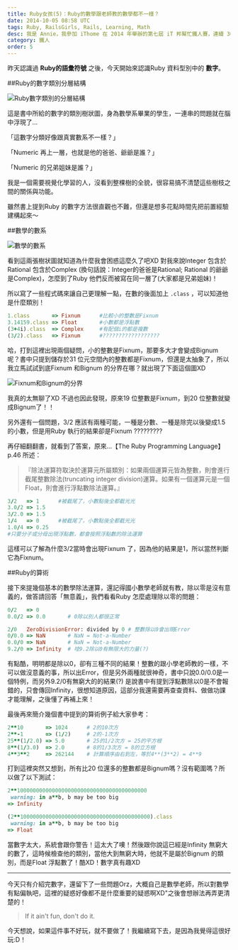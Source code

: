 ```yaml
---
title: Ruby女孩(5)：Ruby的數學跟老師教的數學都不一樣？
date: 2014-10-05 08:58 UTC
tags: Ruby, RailsGirls, Rails, Learning, Math
desc: 我是 Annie，我參加 iThome 在 2014 年舉辦的第七屆 iT 邦幫忙鐵人賽，連續 30 天不中斷地記錄自己學習 Ruby 的歷程，這一系列 30 篇文章，推薦給跟我一樣初學 Ruby 約半年的朋友參考。
category: 鐵人
order: 5
---
```


昨天認識過 **Ruby的語彙符號** 之後，今天開始來認識Ruby 資料型別中的 **數字**。

##Ruby的數字類別分層結構

![Ruby數字類別的分層結構](http://ithelp.ithome.com.tw/upload/images/20141005/20141005190053543124e558797_resize_600.png)

這是書中所給的數字的類別樹狀圖，身為數學系畢業的學生，一連串的問題就在腦中浮現了...

「這數字分類好像跟真實數系不一樣？」

「Numeric 再上一層，也就是他的爸爸、爺爺是誰？」

「Numeric 的兄弟姐妹是誰？」

我是一個需要視覺化學習的人，沒看到整棵樹的全貌，很容易搞不清楚這些樹枝之間的關係與功能。

雖然書上提到Ruby 的數字方法很直觀也不難，但還是想多花點時間先把前置經驗建構起來～

##數學的數系

![數學的數系](http://ithelp.ithome.com.tw/upload/images/20141005/2014100521515154314cf77cbc3_resize_600.png)

看到這兩張樹狀圖就知道為什麼我會困惑這麼久了吧XD 對我來說Integer 包含於Rational 包含於Complex (換句話說：Integer的爸爸是Rational; Rational 的爺爺是Complex)，怎麼到了Ruby 他們反而被寫在同一層了(大家都是兄弟姐妹)！

所以寫了一些程式碼來讓自己更理解一點，在數的後面加上 `.class` ，可以知道他是什麼類別！

~~~ruby
1.class       => Fixnum      #比較小的整數是Fixnum
3.14159.class => Float       #小數都是浮點數
(3+4i).class  => Complex     #有配個i的都是複數
(3/2).class   => Fixnum      #??????????????????
~~~

哈，打到這裡出現兩個疑問，小的整數是Fixnum，那要多大才會變成Bignum 呢？書中只提到儲存於31 位元空間內的整數都是Fixnum，但還是太抽象了，所以我立馬試試到底Fixnum 和Bignum 的分界在哪？就出現了下面這個圖XD

![Fixnum和Bignum的分界](http://ithelp.ithome.com.tw/upload/images/20141005/20141005222432543154a0dd044_resize_600.png)

我真的太無聊了XD 不過也因此發現，原來19 位整數是Fixnum，到20 位整數就變成Bignum了！！

另外還有一個問題，3/2 應該有兩種可能，一種是分數、一種是除完以後變成1.5 的小數，但是用Ruby 執行的結果卻是Fixnum ?????????

再仔細翻翻書，就看到了答案，原來...【The Ruby Programming Language】p.46 所述：

> 『除法運算符取決於運算元所屬類別：如果兩個運算元皆為整數，則會進行截尾整數除法(truncating integer division)運算。如果有一個運算元是一個Float，則會進行浮點數除法運算。』

~~~ruby
3/2   => 1      #被截尾了，小數點後全都截光光
3.0/2 => 1.5
3/2.0 => 1.5
1/4   => 0      #被截尾了，小數點後全都截光光
1.0/4 => 0.25
#只要分子或分母出現浮點數，都會按照浮點數的除法運算
~~~

這樣可以了解為什麼3/2當時會出現Fixnum 了，因為他的結果是1，所以當然判斷它為Fixnum。

##Ruby的算術

接下來提幾個基本的數學除法運算，還記得國小數學老師就有教，除以零是沒有意義的，做答請回答「無意義」，我們看看Ruby 怎麼處理除以零的問題：

~~~ruby
0/2   => 0
0.0/2 => 0.0       # 0除以別人都很正常

2/0   ZeroDivisionError: divided by 0 # 整數除以0會出現Error
0/0.0 => NaN       # NaN = Not-a-Number
0.0/0 => NaN       # NaN = Not-a-Number
9.2/0 => Infinity  # 哇9.2除以0有無限大的力量(?)
~~~

有點酷，明明都是除以0，卻有三種不同的結果！整數的跟小學老師教的一樣，不可以做沒意義的事，所以出Error，但是另外兩種就很神奇，書中只說0.0/0.0是一個特例，而另外9.2/0有無窮大的的結果(?) 是說書中有提到浮點數除以0是不會報錯的，只會傳回Infinity，很想知道原因，這部分我還需要再查查資料、做做功課才能理解，之後懂了再補上來！

最後再來簡介幾個書中提到的算術例子給大家參考：

~~~ruby
2**10       => 1024      # 2的10次方
2**-1       => (1/2)     # 2的-1次方
25**(1/2.0) => 5.0       # 25的1/2次方 = 25的平方根
8**(1/3.0)  => 2.0       # 8的1/3次方 = 8的立方根
4**3**2     => 262144    # 計算順序由右到左，等於4**(3**2) = 4**9
~~~

打到這裡突然又想到，所有比20 位還多的整數都是Bignum嗎？沒有範圍嗎？所以做了以下測試：

~~~ruby
2**10000000000000000000000000000000000000000
 warning: in a**b, b may be too big
=> Infinity

(2**10000000000000000000000000000000000000000).class
 warning: in a**b, b may be too big
=> Float
~~~

當數字太大，系統會跟你警告！這太大了噢！然後跟你說這已經是Infinity 無窮大的數了，這時候檢查他的類別，當他大到無窮大時，他就不是屬於Bignum 的類別，而是Float 浮點數了！酷XD！數字真有趣XD

---

今天只有介紹完數字，還留下了一些問題Orz，大概自己是數學老師，所以對數學有點偏執吧，這裡的疑惑好像都不是什麼重要的疑惑啊XD"之後會想辦法再弄更清楚的！

> If it ain't fun, don't do it.

今天想說，如果這件事不好玩，就不要做了！我繼續寫下去，是因為我覺得這很好玩:D！

